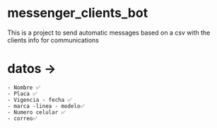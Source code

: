 # messenger_clients_bot
This is a project to send automatic messages based on a csv with the clients info for communications

# datos ->
    - Nombre ✅
    - Placa ✅
    - Vigencia - fecha ✅
    - marca -linea - modelo✅
    - Numero celular ✅
    - correo✅

